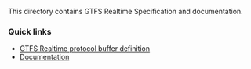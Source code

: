 This directory contains GTFS Realtime Specification and documentation.

### Quick links
- [GTFS Realtime protocol buffer definition](proto/gtfs-realtime.proto)
- [Documentation](spec/en)

